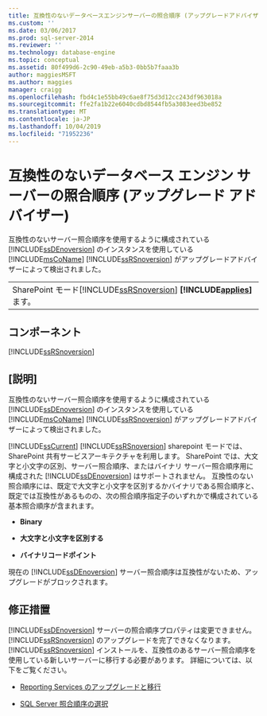 ```yaml
---
title: 互換性のないデータベースエンジンサーバーの照合順序 (アップグレードアドバイザー) |Microsoft Docs
ms.custom: ''
ms.date: 03/06/2017
ms.prod: sql-server-2014
ms.reviewer: ''
ms.technology: database-engine
ms.topic: conceptual
ms.assetid: 80f499d6-2c90-49eb-a5b3-0bb5b7faaa3b
author: maggiesMSFT
ms.author: maggies
manager: craigg
ms.openlocfilehash: fbd4c1e55bb49c6ae8f75d3d12cc243df963018a
ms.sourcegitcommit: ffe2fa1b22e6040cdbd8544fb5a3083eed3be852
ms.translationtype: MT
ms.contentlocale: ja-JP
ms.lasthandoff: 10/04/2019
ms.locfileid: "71952236"
---
```

# <a name="incompatible-database-engine-server-collation-upgrade-advisor"></a>互換性のないデータベース エンジン サーバーの照合順序 (アップグレード アドバイザー)
  互換性のないサーバー照合順序を使用するように構成されている [!INCLUDE[ssDEnoversion](../../includes/ssdenoversion-md.md)] のインスタンスを使用している [!INCLUDE[msCoName](../../includes/msconame-md.md)] [!INCLUDE[ssRSnoversion](../../includes/ssrsnoversion-md.md)] がアップグレードアドバイザーによって検出されました。  
  
||  
|-|  
|SharePoint モード[!INCLUDE[ssRSnoversion](../../includes/ssrsnoversion-md.md)] **[!INCLUDE[applies](../../includes/applies-md.md)]** ます。|  
  
## <a name="component"></a>コンポーネント  
 [!INCLUDE[ssRSnoversion](../../includes/ssrsnoversion-md.md)]  
  
## <a name="description"></a>[説明]  
 互換性のないサーバー照合順序を使用するように構成されている [!INCLUDE[ssDEnoversion](../../includes/ssdenoversion-md.md)] のインスタンスを使用している [!INCLUDE[msCoName](../../includes/msconame-md.md)] [!INCLUDE[ssRSnoversion](../../includes/ssrsnoversion-md.md)] がアップグレードアドバイザーによって検出されました。  
  
 [!INCLUDE[ssCurrent](../../includes/sscurrent-md.md)] [!INCLUDE[ssRSnoversion](../../includes/ssrsnoversion-md.md)] sharepoint モードでは、SharePoint 共有サービスアーキテクチャを利用します。 SharePoint では、大文字と小文字の区別、サーバー照合順序、またはバイナリ サーバー照合順序用に構成された [!INCLUDE[ssDEnoversion](../../includes/ssdenoversion-md.md)] はサポートされません。 互換性のない照合順序には、既定で大文字と小文字を区別するかバイナリである照合順序と、既定では互換性があるものの、次の照合順序指定子のいずれかで構成されている基本照合順序が含まれます。  
  
-   **Binary**  
  
-   **大文字と小文字を区別する**  
  
-   **バイナリコードポイント**  
  
 現在の [!INCLUDE[ssDEnoversion](../../includes/ssdenoversion-md.md)] サーバー照合順序は互換性がないため、アップグレードがブロックされます。  
  
## <a name="corrective-action"></a>修正措置  
 [!INCLUDE[ssDEnoversion](../../includes/ssdenoversion-md.md)] サーバーの照合順序プロパティは変更できません。 [!INCLUDE[ssRSnoversion](../../includes/ssrsnoversion-md.md)] のアップグレードを完了できなくなります。 [!INCLUDE[ssRSnoversion](../../includes/ssrsnoversion-md.md)] インストールを、互換性のあるサーバー照合順序を使用している新しいサーバーに移行する必要があります。 詳細については、以下をご覧ください。  
  
-   [Reporting Services のアップグレードと移行](https://go.microsoft.com/fwlink/?LinkId=233227)  
  
-   [SQL Server 照合順序の選択](https://go.microsoft.com/fwlink/?LinkId=233226)  
  
  
